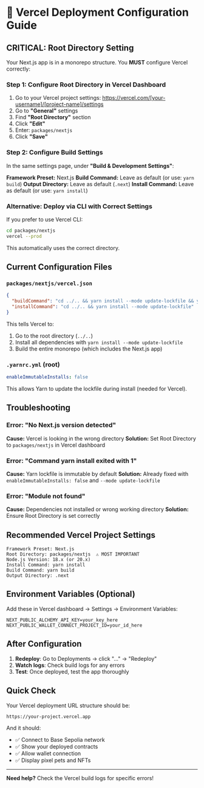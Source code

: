 # 🚀 Vercel Deployment Configuration Guide

## CRITICAL: Root Directory Setting

Your Next.js app is in a monorepo structure. You **MUST** configure Vercel correctly:

### Step 1: Configure Root Directory in Vercel Dashboard

1. Go to your Vercel project settings: https://vercel.com/[your-username]/[project-name]/settings
2. Go to **"General"** settings
3. Find **"Root Directory"** section
4. Click **"Edit"**
5. Enter: `packages/nextjs`
6. Click **"Save"**

### Step 2: Configure Build Settings

In the same settings page, under **"Build & Development Settings"**:

**Framework Preset:** Next.js
**Build Command:** Leave as default (or use: `yarn build`)
**Output Directory:** Leave as default (`.next`)
**Install Command:** Leave as default (or use: `yarn install`)

### Alternative: Deploy via CLI with Correct Settings

If you prefer to use Vercel CLI:

```bash
cd packages/nextjs
vercel --prod
```

This automatically uses the correct directory.

## Current Configuration Files

### `packages/nextjs/vercel.json`
```json
{
  "buildCommand": "cd ../.. && yarn install --mode update-lockfile && yarn build",
  "installCommand": "cd ../.. && yarn install --mode update-lockfile"
}
```

This tells Vercel to:
1. Go to the root directory (`../..`)
2. Install all dependencies with `yarn install --mode update-lockfile`
3. Build the entire monorepo (which includes the Next.js app)

### `.yarnrc.yml` (root)
```yaml
enableImmutableInstalls: false
```

This allows Yarn to update the lockfile during install (needed for Vercel).

## Troubleshooting

### Error: "No Next.js version detected"
**Cause:** Vercel is looking in the wrong directory
**Solution:** Set Root Directory to `packages/nextjs` in Vercel dashboard

### Error: "Command yarn install exited with 1"
**Cause:** Yarn lockfile is immutable by default
**Solution:** Already fixed with `enableImmutableInstalls: false` and `--mode update-lockfile`

### Error: "Module not found"
**Cause:** Dependencies not installed or wrong working directory
**Solution:** Ensure Root Directory is set correctly

## Recommended Vercel Project Settings

```
Framework Preset: Next.js
Root Directory: packages/nextjs  ⚠️ MOST IMPORTANT
Node.js Version: 18.x (or 20.x)
Install Command: yarn install
Build Command: yarn build
Output Directory: .next
```

## Environment Variables (Optional)

Add these in Vercel dashboard → Settings → Environment Variables:

```
NEXT_PUBLIC_ALCHEMY_API_KEY=your_key_here
NEXT_PUBLIC_WALLET_CONNECT_PROJECT_ID=your_id_here
```

## After Configuration

1. **Redeploy**: Go to Deployments → click "..." → "Redeploy"
2. **Watch logs**: Check build logs for any errors
3. **Test**: Once deployed, test the app thoroughly

## Quick Check

Your Vercel deployment URL structure should be:
```
https://your-project.vercel.app
```

And it should:
- ✅ Connect to Base Sepolia network
- ✅ Show your deployed contracts
- ✅ Allow wallet connection
- ✅ Display pixel pets and NFTs

---

**Need help?** Check the Vercel build logs for specific errors!
